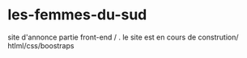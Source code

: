 # les-femmes-du-sud
site d'annonce partie front-end / 
.  le site est en cours de constrution/
htlml/css/boostraps
